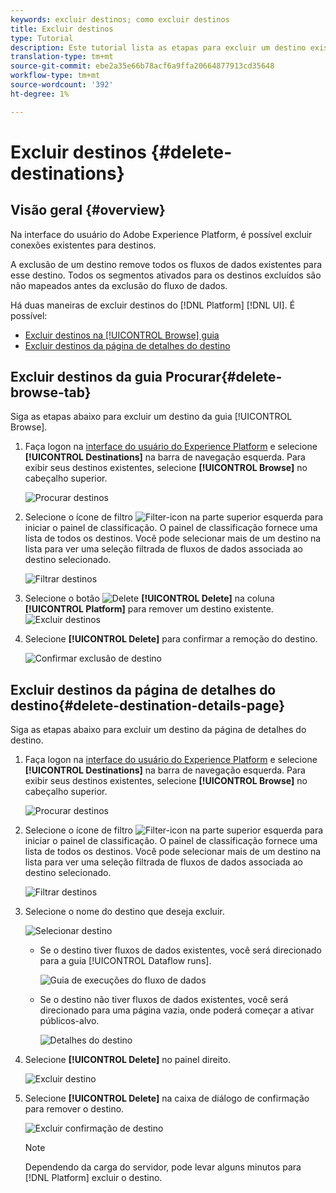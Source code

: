 ```yaml
---
keywords: excluir destinos; como excluir destinos
title: Excluir destinos
type: Tutorial
description: Este tutorial lista as etapas para excluir um destino existente na interface do usuário do Adobe Experience Platform
translation-type: tm+mt
source-git-commit: ebe2a35e66b78acf6a9ffa20664877913cd35648
workflow-type: tm+mt
source-wordcount: '392'
ht-degree: 1%

---
```



# Excluir destinos {#delete-destinations}

## Visão geral {#overview}

Na interface do usuário do Adobe Experience Platform, é possível excluir conexões existentes para destinos.

A exclusão de um destino remove todos os fluxos de dados existentes para esse destino. Todos os segmentos ativados para os destinos excluídos são não mapeados antes da exclusão do fluxo de dados.

Há duas maneiras de excluir destinos do [!DNL Platform] [!DNL UI]. É possível:

* [Excluir destinos na  [!UICONTROL Browse] guia](#delete-browse-tab)
* [Excluir destinos da página de detalhes do destino](#delete-destination-details-page)

## Excluir destinos da guia Procurar{#delete-browse-tab}

Siga as etapas abaixo para excluir um destino da guia [!UICONTROL Browse].

1. Faça logon na [interface do usuário do Experience Platform](https://platform.adobe.com/) e selecione **[!UICONTROL Destinations]** na barra de navegação esquerda. Para exibir seus destinos existentes, selecione **[!UICONTROL Browse]** no cabeçalho superior.

   ![Procurar destinos](../assets/ui/delete-destinations/browse-destinations.png)

2. Selecione o ícone de filtro ![Filter-icon](../assets/ui/delete-destinations/filter.png) na parte superior esquerda para iniciar o painel de classificação. O painel de classificação fornece uma lista de todos os destinos. Você pode selecionar mais de um destino na lista para ver uma seleção filtrada de fluxos de dados associada ao destino selecionado.

   ![Filtrar destinos](../assets/ui/delete-destinations/filter-destinations.png)

3. Selecione o botão ![Delete](../assets/ui/delete-destinations/delete-icon.png) **[!UICONTROL Delete]** na coluna **[!UICONTROL Platform]** para remover um destino existente.
   ![Excluir destinos](../assets/ui/delete-destinations/delete-destinations.png)

4. Selecione **[!UICONTROL Delete]** para confirmar a remoção do destino.

   ![Confirmar exclusão de destino](../assets/ui/delete-destinations/delete-destinations-confirm.png)


## Excluir destinos da página de detalhes do destino{#delete-destination-details-page}

Siga as etapas abaixo para excluir um destino da página de detalhes do destino.

1. Faça logon na [interface do usuário do Experience Platform](https://platform.adobe.com/) e selecione **[!UICONTROL Destinations]** na barra de navegação esquerda. Para exibir seus destinos existentes, selecione **[!UICONTROL Browse]** no cabeçalho superior.

   ![Procurar destinos](../assets/ui/delete-destinations/browse-destinations.png)

2. Selecione o ícone de filtro ![Filter-icon](../assets/ui/delete-destinations/filter.png) na parte superior esquerda para iniciar o painel de classificação. O painel de classificação fornece uma lista de todos os destinos. Você pode selecionar mais de um destino na lista para ver uma seleção filtrada de fluxos de dados associada ao destino selecionado.

   ![Filtrar destinos](../assets/ui/delete-destinations/filter-destinations.png)

3. Selecione o nome do destino que deseja excluir.

   ![Selecionar destino](../assets/ui/delete-destinations/delete-destination-select.png)

   * Se o destino tiver fluxos de dados existentes, você será direcionado para a guia [!UICONTROL Dataflow runs].

      ![Guia de execuções do fluxo de dados](../assets/ui/delete-destinations/destination-details-dataflows.png)

   * Se o destino não tiver fluxos de dados existentes, você será direcionado para uma página vazia, onde poderá começar a ativar públicos-alvo.

      ![Detalhes do destino](../assets/ui/delete-destinations/destination-details-empty.png)


4. Selecione **[!UICONTROL Delete]** no painel direito.

   ![Excluir destino](../assets/ui/delete-destinations/delete-destinations-button.png)

5. Selecione **[!UICONTROL Delete]** na caixa de diálogo de confirmação para remover o destino.

   ![Excluir confirmação de destino](..//assets/ui/delete-destinations/delete-destinations-delete.png)

   >[!NOTE]
   >
   >Dependendo da carga do servidor, pode levar alguns minutos para [!DNL Platform] excluir o destino.